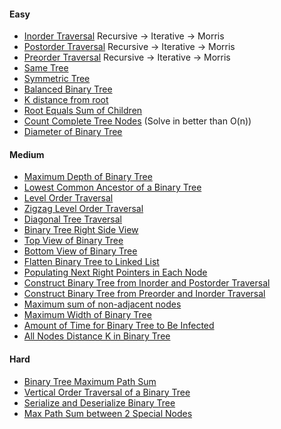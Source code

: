 #### Easy
- [Inorder Traversal](https://leetcode.com/problems/binary-tree-inorder-traversal/description/) Recursive -> Iterative -> Morris
- [Postorder Traversal](https://leetcode.com/problems/binary-tree-postorder-traversal/description/) Recursive -> Iterative -> Morris
- [Preorder Traversal](https://leetcode.com/problems/binary-tree-preorder-traversal/description/) Recursive -> Iterative -> Morris
- [Same Tree](https://leetcode.com/problems/same-tree/description/)
- [Symmetric Tree](https://leetcode.com/problems/symmetric-tree/description/)
- [Balanced Binary Tree](https://leetcode.com/problems/balanced-binary-tree/description/)
- [K distance from root](https://www.geeksforgeeks.org/problems/k-distance-from-root/1)
- [Root Equals Sum of Children](https://leetcode.com/problems/root-equals-sum-of-children/description/)
- [Count Complete Tree Nodes](https://leetcode.com/problems/count-complete-tree-nodes/description/) (Solve in better than O(n))
- [Diameter of Binary Tree](https://leetcode.com/problems/diameter-of-binary-tree/description/)

#### Medium
- [Maximum Depth of Binary Tree](https://leetcode.com/problems/maximum-depth-of-binary-tree/description/)
- [Lowest Common Ancestor of a Binary Tree](https://leetcode.com/problems/lowest-common-ancestor-of-a-binary-tree/description/)
- [Level Order Traversal](https://leetcode.com/problems/binary-tree-level-order-traversal/description/)
- [Zigzag Level Order Traversal](https://leetcode.com/problems/binary-tree-zigzag-level-order-traversal/description/)
- [Diagonal Tree Traversal](https://www.geeksforgeeks.org/problems/diagonal-traversal-of-binary-tree/1)
- [Binary Tree Right Side View](https://leetcode.com/problems/binary-tree-right-side-view/description/)
- [Top View of Binary Tree](https://www.geeksforgeeks.org/problems/top-view-of-binary-tree/1)
- [Bottom View of Binary Tree](https://www.geeksforgeeks.org/problems/bottom-view-of-binary-tree/1)
- [Flatten Binary Tree to Linked List](https://leetcode.com/problems/flatten-binary-tree-to-linked-list/description/)
- [Populating Next Right Pointers in Each Node](https://leetcode.com/problems/populating-next-right-pointers-in-each-node/description/)
- [Construct Binary Tree from Inorder and Postorder Traversal](https://leetcode.com/problems/construct-binary-tree-from-inorder-and-postorder-traversal/description/)
- [Construct Binary Tree from Preorder and Inorder Traversal](https://leetcode.com/problems/construct-binary-tree-from-preorder-and-inorder-traversal/description/)
- [Maximum sum of non-adjacent nodes](https://www.geeksforgeeks.org/problems/maximum-sum-of-non-adjacent-nodes/0)
- [Maximum Width of Binary Tree](https://leetcode.com/problems/maximum-width-of-binary-tree/description/)
- [Amount of Time for Binary Tree to Be Infected](https://leetcode.com/problems/amount-of-time-for-binary-tree-to-be-infected/description/)
- [All Nodes Distance K in Binary Tree](https://leetcode.com/problems/all-nodes-distance-k-in-binary-tree/description/)

#### Hard
- [Binary Tree Maximum Path Sum](https://leetcode.com/problems/binary-tree-maximum-path-sum/description/)
- [Vertical Order Traversal of a Binary Tree](https://leetcode.com/problems/vertical-order-traversal-of-a-binary-tree/description/)
- [Serialize and Deserialize Binary Tree](https://leetcode.com/problems/serialize-and-deserialize-binary-tree/description/)
- [Max Path Sum between 2 Special Nodes](https://www.geeksforgeeks.org/problems/maximum-path-sum/1)
